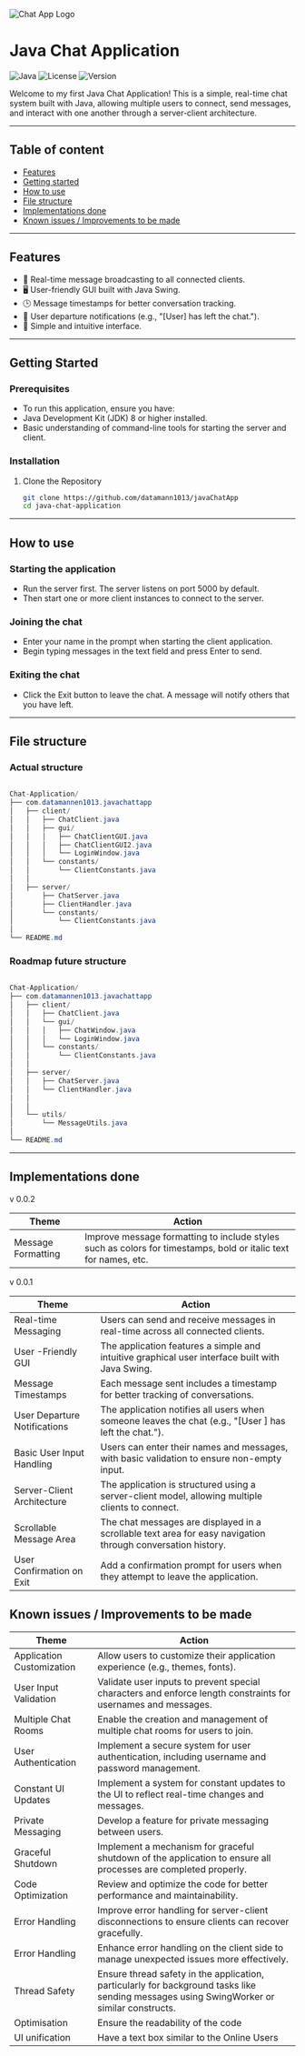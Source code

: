 
![Chat App Logo](https://external-content.duckduckgo.com/iu/?u=https%3A%2F%2Fwww.techieclues.com%2FImages%2Ftutorial%2Fjava%2Fjava-banner.png&f=1&nofb=1&ipt=e9bda4a8ba03ff5ff2ee2ab6f5406c94cb290a9ca45c2a57ce9263e9a6a68499&ipo=images)

# **Java Chat Application**
![Java](https://img.shields.io/badge/Java-20-blue)
![License](https://img.shields.io/badge/license-MIT-green)
![Version](https://img.shields.io/badge/version-0.0.1-blue.svg)



Welcome to my first Java Chat Application! This is a simple, real-time chat system built with Java, allowing multiple users to connect, send messages, and interact with one another through a server-client architecture.

---
## Table of content

- [Features](#features)
- [Getting started](#getting-started)
- [How to use](#how-to-use)
- [File structure](#file-structure)
- [Implementations done](#implementations-done) 
- [Known issues / Improvements to be made](#known-issues--improvements-to-be-made)

---

## Features
- 📡 Real-time message broadcasting to all connected clients.
- 🖥️ User-friendly GUI built with Java Swing.
- 🕒 Message timestamps for better conversation tracking.
- 👋 User departure notifications (e.g., "[User] has left the chat.").
- 📱 Simple and intuitive interface.

---

## Getting Started


### Prerequisites
- To run this application, ensure you have:
- Java Development Kit (JDK) 8 or higher installed.
- Basic understanding of command-line tools for starting the server and client.

### Installation
1. Clone the Repository
   ```bash
   git clone https://github.com/datamann1013/javaChatApp
   cd java-chat-application

---

## How to use

### Starting the application

- Run the server first. The server listens on port 5000 by default.
- Then start one or more client instances to connect to the server.

### Joining the chat

- Enter your name in the prompt when starting the client application.
- Begin typing messages in the text field and press Enter to send.

### Exiting the chat

- Click the Exit button to leave the chat. A message will notify others that you have left.

---

## File structure

### Actual structure

``` Java

Chat-Application/
├── com.datamannen1013.javachattapp
│   ├── client/
│   │   ├── ChatClient.java
│   │   ├── gui/
│   │   │   ├── ChatClientGUI.java
│   │   │   ├── ChatClientGUI2.java
│   │   │   └── LoginWindow.java
│   │   └── constants/
│   │       └── ClientConstants.java
│   │
│   ├── server/
│       ├── ChatServer.java
│       ├── ClientHandler.java
│       └── constants/
│           └── ClientConstants.java
│
└── README.md

```

### Roadmap future structure 
``` Java

Chat-Application/
├── com.datamannen1013.javachattapp
│   ├── client/
│   │   ├── ChatClient.java
│   │   └── gui/
│   │   │   ├── ChatWindow.java
│   │   │   └── LoginWindow.java
│   │   └── constants/
│   │       └── ClientConstants.java
│   │
│   ├── server/
│   │   ├── ChatServer.java
│   │   └── ClientHandler.java
│   │
│   │
│   └── utils/
│       └── MessageUtils.java
│
└── README.md

```

---

## Implementations done

v 0.0.2

| Theme                      | Action                                                                                                                |
|----------------------------|-----------------------------------------------------------------------------------------------------------------------|
| Message Formatting         | Improve message formatting to include styles such as colors for timestamps, bold or italic text for names, etc.       |

 v 0.0.1

| Theme                        | Action                                                                                                            |
|------------------------------|-------------------------------------------------------------------------------------------------------------------|
| Real-time Messaging          | Users can send and receive messages in real-time across all connected clients.                                    |
| User -Friendly GUI           | The application features a simple and intuitive graphical user interface built with Java Swing.                   |
| Message Timestamps           | Each message sent includes a timestamp for better tracking of conversations.                                      |
| User Departure Notifications | The application notifies all users when someone leaves the chat (e.g., "[User ] has left the chat.").             |
| Basic User Input Handling    | Users can enter their names and messages, with basic validation to ensure non-empty input.                        |
| Server-Client Architecture   | The application is structured using a server-client model, allowing multiple clients to connect.                  |
| Scrollable Message Area      | The chat messages are displayed in a scrollable text area for easy navigation through conversation history.       |
| User Confirmation on Exit    | Add a confirmation prompt for users when they attempt to leave the application.                                   |

## Known issues / Improvements to be made
| Theme                     | Action                                                                                                                                    |
|---------------------------|-------------------------------------------------------------------------------------------------------------------------------------------|
| Application Customization | Allow users to customize their application experience (e.g., themes, fonts).                                                              |
| User Input Validation     | Validate user inputs to prevent special characters and enforce length constraints for usernames and messages.                             |
| Multiple Chat Rooms       | Enable the creation and management of multiple chat rooms for users to join.                                                              |
| User Authentication       | Implement a secure system for user authentication, including username and password management.                                            |
| Constant UI Updates       | Implement a system for constant updates to the UI to reflect real-time changes and messages.                                              |
| Private Messaging         | Develop a feature for private messaging between users.                                                                                    |
| Graceful Shutdown         | Implement a mechanism for graceful shutdown of the application to ensure all processes are completed properly.                            |
| Code Optimization         | Review and optimize the code for better performance and maintainability.                                                                  |
| Error Handling            | Improve error handling for server-client disconnections to ensure clients can recover gracefully.                                         |
| Error Handling            | Enhance error handling on the client side to manage unexpected issues more effectively.                                                   |
| Thread Safety             | Ensure thread safety in the application, particularly for background tasks like sending messages using SwingWorker or similar constructs. |
| Optimisation              | Ensure the readability of the code                                                                                                        |
| UI unification            | Have a text box similar to the Online Users                                                                                               |

